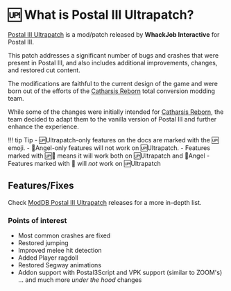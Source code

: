 # 🆙 What is Postal III Ultrapatch?

[Postal III Ultrapatch](https://www.moddb.com/mods/postal-iii-ultrapatch) is a mod/patch released by **WhackJob Interactive** for Postal III.  

This patch addresses a significant number of bugs and crashes that were present in Postal III, and also includes additional improvements, changes, and restored cut content.  

The modifications are faithful to the current design of the game and were born out of the efforts of the [Catharsis Reborn](https://www.moddb.com/mods/catharsis-reborn) total conversion modding team. 

While some of the changes were initially intended for [Catharsis Reborn](https://www.moddb.com/mods/catharsis-reborn), the team decided to adapt them to the vanilla version of Postal III and further enhance the experience. 

!!! tip Tip
	- 🆙Ultrapatch-only features on the docs are marked with the 🆙 emoji.
	- 🪽Angel-only features will not work on 🆙Ultrapatch.
	- Features marked with 🆙🪽 means it will work both on 🆙Ultrapatch and 🪽Angel
	- Features marked with 🪽 will *not* work on 🆙Ultrapatch

## Features/Fixes

Check [ModDB Postal III Ultrapatch](https://www.moddb.com/mods/postal-iii-ultrapatch) releases for a more in-depth list.

### Points of interest

- Most common crashes are fixed
- Restored jumping
- Improved melee hit detection
- Added Player ragdoll
- Restored Segway animations
- Addon support with Postal3Script and VPK support (similar to ZOOM's)  
... and much more *under the hood* changes